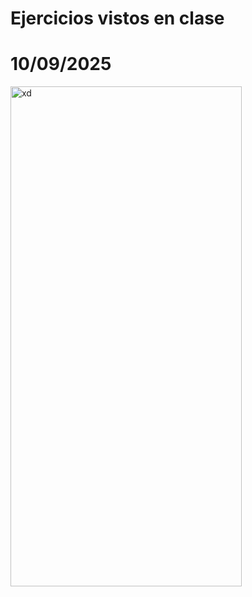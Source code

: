 # Ejercicios vistos en clase 

# 10/09/2025
<img width="370" height="800" alt="xd" src="https://github.com/user-attachments/assets/415d9741-4368-443e-a866-3b5a3eac2849" />
